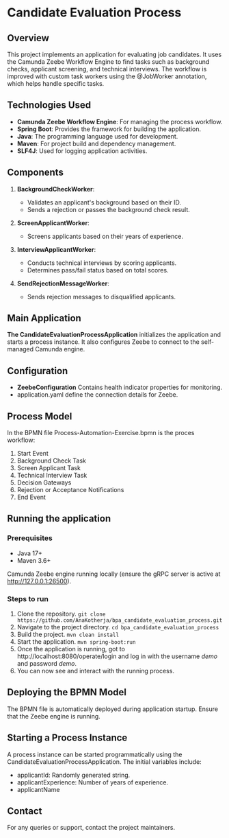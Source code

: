 # Candidate Evaluation Process

## Overview
This project implements an application for evaluating job candidates. It uses the Camunda Zeebe Workflow Engine to find tasks such as background checks, applicant screening, and technical interviews.
The workflow is improved with custom task workers using the @JobWorker annotation, which helps handle specific tasks.

## Technologies Used

- **Camunda Zeebe Workflow Engine**: For managing the process workflow.
- **Spring Boot**: Provides the framework for building the application.
- **Java**: The programming language used for development.
- **Maven**: For project build and dependency management.
- **SLF4J**: Used for logging application activities.

## Components

1. **BackgroundCheckWorker**:
    - Validates an applicant's background based on their ID.
    - Sends a rejection or passes the background check result.

2. **ScreenApplicantWorker**:
    - Screens applicants based on their years of experience.

3. **InterviewApplicantWorker**:
    - Conducts technical interviews by scoring applicants.
    - Determines pass/fail status based on total scores.

4. **SendRejectionMessageWorker**:
    - Sends rejection messages to disqualified applicants.

## Main Application

**The CandidateEvaluationProcessApplication** initializes the application and starts a process instance. It also configures Zeebe to connect to the self-managed Camunda engine.

## Configuration
- **ZeebeConfiguration**  Contains health indicator properties for monitoring.
-  application.yaml define the connection details for Zeebe.

## Process Model

In the BPMN file Process-Automation-Exercise.bpmn is the proces workflow:
1. Start Event
2. Background Check Task 
3. Screen Applicant Task
4. Technical Interview Task
5. Decision Gateways
6. Rejection or Acceptance Notifications
7. End Event

## Running the application
### Prerequisites

- Java 17+
- Maven 3.6+

Camunda Zeebe engine running locally (ensure the gRPC server is active at http://127.0.0.1:26500).

### Steps to run
1. Clone the repository.
``` git clone https://github.com/AnaKotherja/bpa_candidate_evaluation_process.git ```
2. Navigate to the project directory. ``` cd bpa_candidate_evaluation_process ```
3. Build the project. ``` mvn clean install ```
4. Start the application. ``` mvn spring-boot:run ```
5. Once the application is running, got to http://localhost:8080/operate/login and log in with the username *demo* and password *demo*.
6. You can now see and interact with the running process. 

## Deploying the BPMN Model

The BPMN file is automatically deployed during application startup. Ensure that the Zeebe engine is running.

## Starting a Process Instance

A process instance can be started programmatically using the CandidateEvaluationProcessApplication. The initial variables include:
- applicantId: Randomly generated string.
- applicantExperience: Number of years of experience.
- applicantName

## Contact
For any queries or support, contact the project maintainers.
